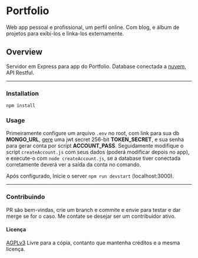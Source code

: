 # Portfolio

  Web app pessoal e profissional, um perfil online. Com blog, e álbum de projetos para exíbi-los e linka-los externamente.

## Overview

Servidor em Express para app do Portfolio.
Database conectada a [nuvem](https://www.mongodb.com/cloud), API Restful.
***
### Installation

  `npm install`

### Usage

Primeiramente configure um arquivo `.env` no root, com link para sua db **MONGO_URL**, [gere](https://www.allkeysgenerator.com/Random/Security-Encryption-Key-Generator.aspx) uma jwt secret 256-bit **TOKEN_SECRET**, e sua senha para gerar conta por script **ACCOUNT_PASS**.
 Seguidamente modifique o script `createAccount.js` com seus dados (poderá modificar depois no app), e execute-o com `node createAccount.js`, se a database tiver conectada corretamente deverá ver a saída da conta no comando.

Após configurado, Inicie o server `npm run devstart` (localhost:3000).
***
### Contribuindo

  PR são bem-vindas, crie um branch e commite e envie para testar e dar merge se for o caso. Me contate se desejar ser um contribuidor ativo.

#### Licença
  [AGPLv3](https://choosealicense.com/licenses/agpl-3.0/) Livre para a cópia, contanto que mantenha créditos e a mesma licença.
